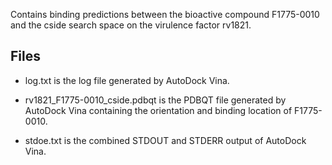 Contains binding predictions between the bioactive compound F1775-0010 and the cside search space on the virulence factor rv1821.

## Files

- log.txt is the log file generated by AutoDock Vina.

- rv1821_F1775-0010_cside.pdbqt is the PDBQT file generated by AutoDock Vina containing the orientation and binding location of F1775-0010.

- stdoe.txt is the combined STDOUT and STDERR output of AutoDock Vina.

